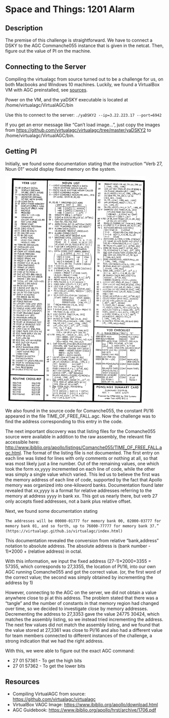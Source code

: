 # Space and Things: 1201 Alarm
## Description
The premise of this challenge is straightforward. We have to connect a DSKY to the AGC Commanche055 instance that is given in the netcat. Then, figure out the value of PI on the machine.

## Connecting to the Server
Compiling the virtualagc from source turned out to be a challenge for us, on both Macbooks and Windows 10 machines. Luckily, we found a VirtualBox VM with AGC preinstalled, see [sources](#resources).

Power on the VM, and the yaDSKY executable is located at /home/virtualagc/VirtualAGC/bin

Use this to connect to the server: `./yaDSKY2 --ip=3.22.223.17 --port=6942`

If you get an error message like “Can’t load image…”, just copy the images from https://github.com/virtualagc/virtualagc/tree/master/yaDSKY2 to /home/virtualagc/VirtualAGC/bin.

## Getting PI
Initially, we found some documentation stating that the instruction “Verb 27, Noun 01” would display fixed memory on the system. 

<a href="https://www.ibiblio.org/apollo/A17_VN_Checklist.png"><img src="figure_1.png" width="444" height="715" /></a>

We also found in the source code for Comanche055, the constant PI/16 appeared in the file TIME_OF_FREE_FALL.agc. Now the challenge was to find the address corresponding to this entry in the code.

The next important discovery was that listing files for the Comanche055 source were available in addition to the raw assembly, the relevant file accessible here: http://www.ibiblio.org/apollo/listings/Comanche055/TIME_OF_FREE_FALL.agc.html. The format of the listing file is not documented. The first entry on each line was listed for lines with only comments or nothing at all, so that was most likely just a line number. Out of the remaining values, one which took the form xx,yyyy incremented on each line of code, while the other was simply a single value which varied. This led us to believe the first was the memory address of each line of code, supported by the fact that Apollo memory was organized into one-kiloword banks. Documentation found later revealed that xx,yyyy is a format for relative addresses referring to the memory at address yyyy in bank xx. This got us nearly there, but verb 27 only accepts fixed addresses, not a bank plus relative offset.

Next, we found some documentation stating 
```
The addresses will be 00000-01777 for memory bank 00, 02000-03777 for memory bank 01, and so forth, up to 76000-77777 for memory bank 37.” 
(https://virtualagc.github.io/virtualagc/index.html)
```
This documentation revealed the conversion from relative “bank,address” notation to absolute address. The absolute address is (bank number - 1)*2000 + (relative address) in octal. 

With this information, we input the fixed address (27-1)*2000+3355 = 57355, which corresponds to 27,3355, the location of PI/16, into our own AGC running Comanche055 and got the correct value. (or, the first word of the correct value; the second was simply obtained by incrementing the address by 1) 

However, connecting to the AGC on the server, we did not obtain a value anywhere close to pi at this address. The problem stated that there was a “tangle” and the number of constants in that memory region had changed over time, so we decided to investigate close by memory addresses. Decrementing the address to 27,3353 gave the value 24775 30424, which matches the assembly listing, so we instead tried incrementing the address. The next few values did not match the assembly listing, and we found that the value stored at 27,3361 was close to PI/16 and also had a different value for team members connected to different instances of the challenge, a strong indication that we had the right address.

With this, we were able to figure out the exact AGC command: 
* 27 01 57361 - To get the high bits 
* 27 01 57362 - To get the lower bits

## Resources
* Compiling VirtualAGC from source: https://github.com/virtualagc/virtualagc
* VirtualBox VAGC Image: https://www.ibiblio.org/apollo/download.html
* AGC Guidebook: https://www.ibiblio.org/apollo/hrst/archive/1706.pdf